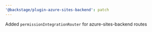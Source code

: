 ```yaml
---
'@backstage/plugin-azure-sites-backend': patch
---
```


Added `permissionIntegrationRouter` for azure-sites-backend routes
